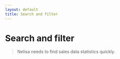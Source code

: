```yaml
---
layout: default
title: Search and filter
---
```


# Search and filter

> Nelisa needs to find sales data statistics quickly.
